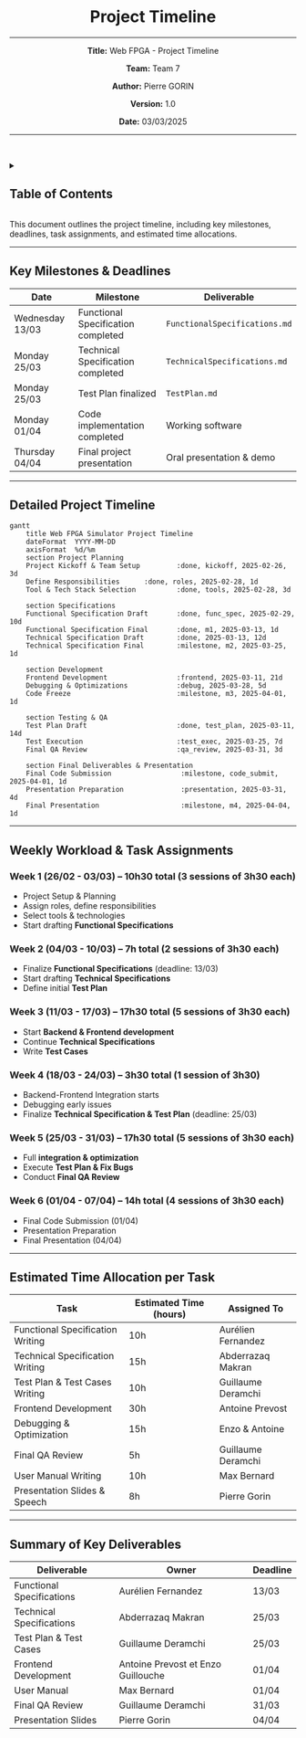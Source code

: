 <div align="center">

# Project Timeline

---  
**Title:** Web FPGA - Project Timeline

**Team:** Team 7

**Author:** Pierre GORIN

**Version:** 1.0

**Date:** 03/03/2025

---  

</div>

<br><details>
<summary><h2 id="toc"> Table of Contents</h2></summary>

- [Project Timeline](#project-timeline)
  - [Key Milestones \& Deadlines](#key-milestones--deadlines)
  - [Detailed Project Timeline](#detailed-project-timeline)
  - [Weekly Workload \& Task Assignments](#weekly-workload--task-assignments)
    - [**Week 1 (26/02 - 03/03)** – 10h30 total (3 sessions of 3h30 each)](#week-1-2602---0303--10h30-total-3-sessions-of-3h30-each)
    - [**Week 2 (04/03 - 10/03)** – 7h total (2 sessions of 3h30 each)](#week-2-0403---1003--7h-total-2-sessions-of-3h30-each)
    - [**Week 3 (11/03 - 17/03)** – 17h30 total (5 sessions of 3h30 each)](#week-3-1103---1703--17h30-total-5-sessions-of-3h30-each)
    - [**Week 4 (18/03 - 24/03)** – 3h30 total (1 session of 3h30)](#week-4-1803---2403--3h30-total-1-session-of-3h30)
    - [**Week 5 (25/03 - 31/03)** – 17h30 total (5 sessions of 3h30 each)](#week-5-2503---3103--17h30-total-5-sessions-of-3h30-each)
    - [**Week 6 (01/04 - 07/04)** – 14h total (4 sessions of 3h30 each)](#week-6-0104---0704--14h-total-4-sessions-of-3h30-each)
  - [Estimated Time Allocation per Task](#estimated-time-allocation-per-task)
  - [Summary of Key Deliverables](#summary-of-key-deliverables)

</details>


This document outlines the project timeline, including key milestones, deadlines, task assignments, and estimated time allocations.

---

## Key Milestones & Deadlines

| Date            | Milestone                          | Deliverable                   |
| --------------- | ---------------------------------- | ----------------------------- |
| Wednesday 13/03 | Functional Specification completed | `FunctionalSpecifications.md` |
| Monday 25/03    | Technical Specification completed  | `TechnicalSpecifications.md`  |
| Monday 25/03    | Test Plan finalized                | `TestPlan.md`                 |
| Monday 01/04    | Code implementation completed      | Working software              |
| Thursday 04/04  | Final project presentation         | Oral presentation & demo      |

---

## Detailed Project Timeline

```mermaid
gantt
    title Web FPGA Simulator Project Timeline
    dateFormat  YYYY-MM-DD
    axisFormat  %d/%m
    section Project Planning
    Project Kickoff & Team Setup         :done, kickoff, 2025-02-26, 3d
    Define Responsibilities      :done, roles, 2025-02-28, 1d
    Tool & Tech Stack Selection          :done, tools, 2025-02-28, 3d

    section Specifications
    Functional Specification Draft       :done, func_spec, 2025-02-29, 10d
    Functional Specification Final       :done, m1, 2025-03-13, 1d
    Technical Specification Draft        :done, 2025-03-13, 12d
    Technical Specification Final        :milestone, m2, 2025-03-25, 1d

    section Development
    Frontend Development                 :frontend, 2025-03-11, 21d
    Debugging & Optimizations            :debug, 2025-03-28, 5d
    Code Freeze                          :milestone, m3, 2025-04-01, 1d

    section Testing & QA
    Test Plan Draft                      :done, test_plan, 2025-03-11, 14d
    Test Execution                       :test_exec, 2025-03-25, 7d
    Final QA Review                      :qa_review, 2025-03-31, 3d

    section Final Deliverables & Presentation
    Final Code Submission                 :milestone, code_submit, 2025-04-01, 1d
    Presentation Preparation              :presentation, 2025-03-31, 4d
    Final Presentation                    :milestone, m4, 2025-04-04, 1d
```

---

## Weekly Workload & Task Assignments

### **Week 1 (26/02 - 03/03)** – 10h30 total (3 sessions of 3h30 each)
- Project Setup & Planning
- Assign roles, define responsibilities
- Select tools & technologies
- Start drafting **Functional Specifications**

### **Week 2 (04/03 - 10/03)** – 7h total (2 sessions of 3h30 each)
- Finalize **Functional Specifications** (deadline: 13/03)
- Start drafting **Technical Specifications**
- Define initial **Test Plan**

### **Week 3 (11/03 - 17/03)** – 17h30 total (5 sessions of 3h30 each)
- Start **Backend & Frontend development**
- Continue **Technical Specifications**
- Write **Test Cases**

### **Week 4 (18/03 - 24/03)** – 3h30 total (1 session of 3h30)
- Backend-Frontend Integration starts
- Debugging early issues
- Finalize **Technical Specification & Test Plan** (deadline: 25/03)

### **Week 5 (25/03 - 31/03)** – 17h30 total (5 sessions of 3h30 each)
- Full **integration & optimization**
- Execute **Test Plan & Fix Bugs**
- Conduct **Final QA Review**

### **Week 6 (01/04 - 07/04)** – 14h total (4 sessions of 3h30 each)
- Final Code Submission (01/04)
- Presentation Preparation
- Final Presentation (04/04)

---

## Estimated Time Allocation per Task

| Task                             | Estimated Time (hours) | Assigned To        |
| -------------------------------- | ---------------------- | ------------------ |
| Functional Specification Writing | 10h                    | Aurélien Fernandez |
| Technical Specification Writing  | 15h                    | Abderrazaq Makran  |
| Test Plan & Test Cases Writing   | 10h                    | Guillaume Deramchi |
| Frontend Development             | 30h                    | Antoine Prevost    |
| Debugging & Optimization         | 15h                    | Enzo & Antoine     |
| Final QA Review                  | 5h                     | Guillaume Deramchi |
| User Manual Writing              | 10h                    | Max Bernard        |
| Presentation Slides & Speech     | 8h                     | Pierre Gorin       |

---

## Summary of Key Deliverables

| Deliverable               | Owner                              | Deadline |
| ------------------------- | ---------------------------------- | -------- |
| Functional Specifications | Aurélien Fernandez                 | 13/03    |
| Technical Specifications  | Abderrazaq Makran                  | 25/03    |
| Test Plan & Test Cases    | Guillaume Deramchi                 | 25/03    |
| Frontend Development      | Antoine Prevost et Enzo Guillouche | 01/04    |
| User Manual               | Max Bernard                        | 01/04    |
| Final QA Review           | Guillaume Deramchi                 | 31/03    |
| Presentation Slides       | Pierre Gorin                       | 04/04    |
